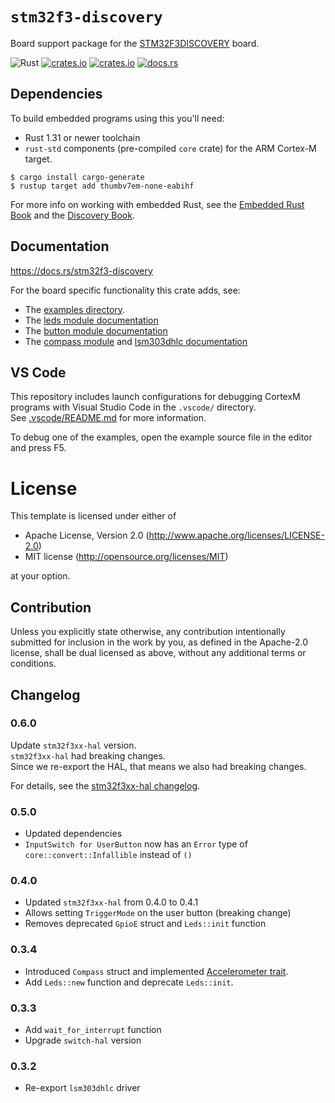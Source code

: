 # `stm32f3-discovery`

Board support package for the [STM32F3DISCOVERY][stm32f3discovery] board.

![Rust](https://github.com/rubberduck203/stm32f3-discovery/workflows/Rust/badge.svg)
[![crates.io](https://img.shields.io/crates/d/stm32f3-discovery.svg)](https://crates.io/crates/stm32f3-discovery)
[![crates.io](https://img.shields.io/crates/v/stm32f3-discovery.svg)](https://crates.io/crates/stm32f3-discovery)
[![docs.rs](https://docs.rs/stm32f3-discovery/badge.svg)](https://docs.rs/stm32f3-discovery)

## Dependencies

To build embedded programs using this you'll need:

- Rust 1.31 or newer toolchain
- `rust-std` components (pre-compiled `core` crate) for the ARM Cortex-M
  target.

``` console
$ cargo install cargo-generate
$ rustup target add thumbv7em-none-eabihf
```

For more info on working with embedded Rust, see the [Embedded Rust Book][book] and the [Discovery Book][discovery-book].

## Documentation

https://docs.rs/stm32f3-discovery

For the board specific functionality this crate adds, see:
 - The [examples directory](./examples).
 - The [leds module documentation](https://docs.rs/stm32f3-discovery/0.3.4/stm32f3_discovery/leds/index.html)
 - The [button module documentation](https://docs.rs/stm32f3-discovery/0.3.4/stm32f3_discovery/button/index.html)
 - The [compass module](https://docs.rs/stm32f3-discovery/0.3.4/stm32f3_discovery/compass/index.html) and [lsm303dhlc documentation](https://docs.rs/lsm303dlhc/0.2.0/lsm303dlhc/)

## VS Code

This repository includes launch configurations for debugging CortexM programs with Visual Studio Code in the `.vscode/` directory.  
See [.vscode/README.md](./.vscode/README.md) for more information.  

To debug one of the examples, open the example source file in the editor and press F5.

# License

This template is licensed under either of

- Apache License, Version 2.0 (http://www.apache.org/licenses/LICENSE-2.0)
- MIT license (http://opensource.org/licenses/MIT)

at your option.

## Contribution

Unless you explicitly state otherwise, any contribution intentionally submitted
for inclusion in the work by you, as defined in the Apache-2.0 license, shall be
dual licensed as above, without any additional terms or conditions.

<!-- references -->
[stm32f3discovery]: https://www.st.com/en/evaluation-tools/stm32f3discovery.html#
[book]: https://rust-embedded.github.io/book
[discovery-book]: https://rust-embedded.github.io/discovery/

## Changelog

### 0.6.0

Update `stm32f3xx-hal` version.  
`stm32f3xx-hal` had breaking changes.  
Since we re-export the HAL, that means we also had breaking changes.

For details, see the [stm32f3xx-hal changelog](https://github.com/stm32-rs/stm32f3xx-hal/blob/HEAD/CHANGELOG.md#breaking-changes).

### 0.5.0

- Updated dependencies
- `InputSwitch for UserButton` now has an `Error` type of `core::convert::Infallible` instead of `()`

### 0.4.0

- Updated `stm32f3xx-hal` from 0.4.0 to 0.4.1
- Allows setting `TriggerMode` on the user button (breaking change)
- Removes deprecated `GpioE` struct and `Leds::init` function

### 0.3.4

- Introduced `Compass` struct and implemented [Accelerometer trait](https://crates.io/crates/accelerometer).
- Add `Leds::new` function and deprecate `Leds::init`.

### 0.3.3

- Add `wait_for_interrupt` function
- Upgrade `switch-hal` version

### 0.3.2

- Re-export `lsm303dhlc` driver